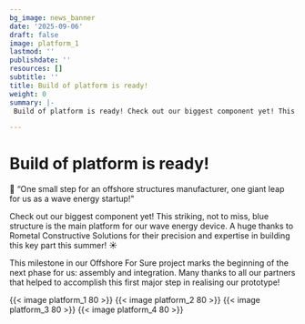 ```yaml
---
bg_image: news_banner
date: '2025-09-06'
draft: false
image: platform_1
lastmod: ''
publishdate: ''
resources: []
subtitle: ''
title: Build of platform is ready!
weight: 0
summary: |-
 Build of platform is ready! Check out our biggest component yet! This striking, not to miss, blue structure is the main platform for our wave energy device.

---
```

# Build of platform is ready!

🚀 “One small step for an offshore structures manufacturer, one giant leap for us as a wave energy startup!"

Check out our biggest component yet! This striking, not to miss, blue structure is the main platform for our wave energy device. A huge thanks to Rometal Constructive Solutions for their precision and expertise in building this key part this summer! ☀️ 

This milestone in our Offshore For Sure project marks the beginning of the next phase for us: assembly and integration. Many thanks to all our partners that helped to accomplish this first major step in realising our prototype!


{{< image platform_1 80 >}}
{{< image platform_2 80 >}}
{{< image platform_3 80 >}}
{{< image platform_4 80 >}}
